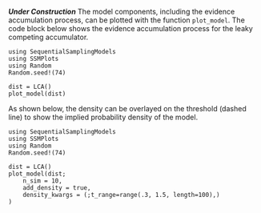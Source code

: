 ***Under Construction***
The model components, including the evidence accumulation process, can be plotted with the function `plot_model`. The code block below shows the evidence accumulation process for the leaky competing accumulator.
```@example mode_plot 
using SequentialSamplingModels
using SSMPlots
using Random 
Random.seed!(74)

dist = LCA()
plot_model(dist)
```
As shown below, the density can be overlayed on the threshold (dashed line) to show the implied probability density of the model.
```@example mode_plot 
using SequentialSamplingModels
using SSMPlots
using Random 
Random.seed!(74)

dist = LCA()
plot_model(dist; 
    n_sim = 10, 
    add_density = true, 
    density_kwargs = (;t_range=range(.3, 1.5, length=100),)
)
```